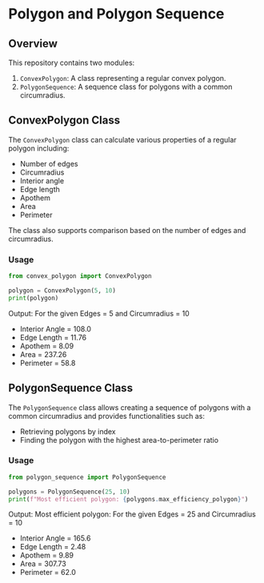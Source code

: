 # Polygon and Polygon Sequence 

## Overview

This repository contains two modules:
1. `ConvexPolygon`: A class representing a regular convex polygon.
2. `PolygonSequence`: A sequence class for polygons with a common circumradius.

## ConvexPolygon Class

The `ConvexPolygon` class can calculate various properties of a regular polygon including:
- Number of edges
- Circumradius
- Interior angle
- Edge length
- Apothem
- Area
- Perimeter

The class also supports comparison based on the number of edges and circumradius.

### Usage
```python
from convex_polygon import ConvexPolygon

polygon = ConvexPolygon(5, 10)
print(polygon)
```
Output:
For the given Edges = 5 and Circumradius = 10
- Interior Angle = 108.0
- Edge Length = 11.76
- Apothem = 8.09
- Area = 237.26
- Perimeter = 58.8


## PolygonSequence Class

The `PolygonSequence` class allows creating a sequence of polygons with a common circumradius and provides functionalities such as:
- Retrieving polygons by index
- Finding the polygon with the highest area-to-perimeter ratio

### Usage
```python
from polygon_sequence import PolygonSequence

polygons = PolygonSequence(25, 10)
print(f"Most efficient polygon: {polygons.max_efficiency_polygon}")
```

Output:
Most efficient polygon: For the given Edges = 25 and Circumradius = 10
- Interior Angle = 165.6
- Edge Length = 2.48
- Apothem = 9.89
- Area = 307.73
- Perimeter = 62.0
